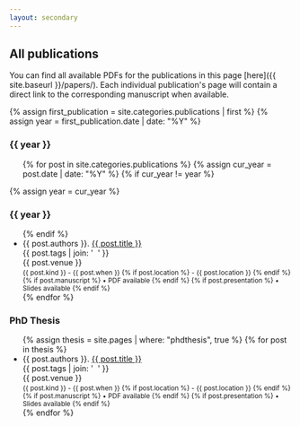 ```yaml
---
layout: secondary
---
```


## All publications

You can find all available PDFs for the publications in this page [here]({{ site.baseurl }}/papers/). Each individual publication's page will contain a direct link to the corresponding manuscript when available.

{% assign first_publication = site.categories.publications | first %}
{% assign year = first_publication.date | date: "%Y" %}

<h3>{{ year }}</h3>
<ul class="fa-ul talk-list">
{% for post in site.categories.publications %}
	{% assign cur_year = post.date | date: "%Y" %}
	{% if cur_year != year %}
</ul>
		{% assign year = cur_year %} 
<h3>{{ year }}</h3>
<ul class="fa-ul talk-list">
	{% endif %}
	<li>
		<span class="fa-li"><i class="fas fa-book-open"></i></span>
		{{ post.authors }}. <a href="{{ post.url }}">{{ post.title }}</a><br/>
		<a class="topic">{{ post.tags | join: '</a>&nbsp;&nbsp;<a class="topic">' }}</a><br/>
		<venue>{{ post.venue }}</venue><br/>
		<small>{{ post.kind }} - {{ post.when }}
		{% if post.location %}
			- {{ post.location }}
		{% endif %}
		{% if post.manuscript %}
			• <i class="fas fa-file-pdf"></i> PDF available
		{% endif %}
		{% if post.presentation %}
			• <i class="fas fa-file-powerpoint"></i> Slides available
		{% endif %}
		</small>
	</li>
{% endfor %}
</ul>

<h3>PhD Thesis</h3>
<ul class="fa-ul talk-list">
{% assign thesis = site.pages | where: "phdthesis", true %}
{% for post in thesis %}
	<li>
		<span class="fa-li"><i class="fas fa-graduation-cap"></i></span>
		{{ post.authors }}. <a href="{{ post.url }}">{{ post.title }}</a><br/>
		<a class="topic">{{ post.tags | join: '</a>&nbsp;&nbsp;<a class="topic">' }}</a><br/>
		<venue>{{ post.venue }}</venue><br/>
		<small>{{ post.kind }} - {{ post.when }}
		{% if post.location %}
			- {{ post.location }}
		{% endif %}
		{% if post.manuscript %}
			• <i class="fas fa-file-pdf"></i> PDF available
		{% endif %}
		{% if post.presentation %}
			• <i class="fas fa-file-powerpoint"></i> Slides available
		{% endif %}
		</small>
	</li>
{% endfor %}
</ul>
